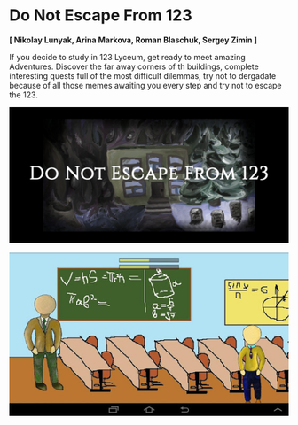 # Do Not Escape From 123
__[ Nikolay Lunyak, Arina Markova, Roman Blaschuk, Sergey Zimin ]__

If you decide to study in 123 Lyceum, get ready to meet amazing Adventures. Discover the far away corners of th buildings, complete interesting quests full of the most difficult dilemmas, try not to dergadate because of all those memes awaiting you every step and try not to escape the 123.

![kek](https://github.com/lunakoly/JetBrainsProject/blob/master/images/screen1.jpg)

![kek](https://github.com/lunakoly/JetBrainsProject/blob/master/images/screen2.jpg)
